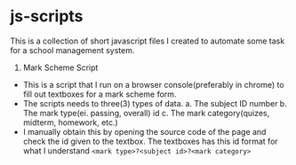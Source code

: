 # js-scripts
This is a collection of short javascript files I created to automate some task for a school management system.

1. Mark Scheme Script
 - This is a script that I run on a browser console(preferably in chrome) to fill out textboxes for a mark scheme form.
 - The scripts needs to three(3) types of data.
   a. The subject ID number
   b. The mark type(ei. passing, overall) id
   c. The mark category(quizes, midterm, homework, etc.)
 - I manually obtain this by opening the source code of the page and check the id given to the textbox. The textboxes has this id format for what I understand `<mark type>?<subject id>?<mark category>`
